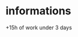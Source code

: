 # informations 

<!-- 

EN : 

Hello, I’m Rilxee, a 16-year-old student in the field of cybersecurity.
My experience in web development is limited and I still have a long way to go. 
For almost 4 months, I tried to understand how Git/GitHub works. Now I have the ability to create repositories. That’s one less thing. 

As soon as I have all the skills in web development, this project can be born on the Internet. 
I want to introduce myself as a creative developer through this portfolio. 

My Journey: 

/ 
I started learning HTML/CSS in October 2022 by phone at 14
For 7 months, I was on the phone, so I couldn’t move forward as I wanted. 
Then I continued on PC in May, so in 2023. I was able to start learning the flexbox concept, which took me some time to understand. I continued for 6 consecutive months to understand this notion and to do my personal work and it lasted until November 2023. 
/

In November of last year, trying to understand how Git/GitHub works, I started to understand, when I was in high school, how the flexbox works. 

Now that I have the opportunity to create repositories on GitHub I will come back to this notion with a book I was able to buy that explains Flexbox and Responsive and I intend to learn the latest notions of CSS and move on to JavaScript.

I aim to reach Fullstack developer status by 2025, so I have to be diligent and punctual in my learning hours.

Now that the introductions have been made, I leave you here, and I continue this rather impressive journey. 

Thanks for reading so far.

________________________________________________________________________________________________________________________________________________________

FR : 

Bonjour, je suis Rilxee, un étudiant de 16 ans dans le domaine de la cybersécurité.
Mon expérience dans le développement web est limitée et j'ai encore beaucoup de chemin à parcourir. 
Pendant presque 4 mois, j'ai cherché à comprendre le fonctionnement de Git /GitHub. Maintenant, j'ai la capacité de créer des dépôts. C'est une chose en moins. 

Dès que j'aurai toutes les compétences dans le développement web, ce projet pourrait voir le jour sur Internet. 
Je souhaite me présenter en tant que Développeur Créatif à travers ce portfolio. 

Mon parcours : 

/ 
J'ai commencé à apprendre HTML/CSS en octobre 2022 sur téléphone à 14 ans
Pendant 7 mois, j'étais sur téléphone, donc je n'ai pas pu avancer comme je le souhaitais. 
Par la suite, j'ai poursuivi sur PC en mai, donc en 2023. J'ai pu entamer l'apprentissage de la notion de flexbox, ce qui m'a pris du temps pour la comprendre. J'ai continué pendant 6 mois consécutifs à comprendre cette notion et faire mon travail personnel et ça a duré jusqu'à novembre 2023. 
/

En novembre de l'année dernière, en cherchant à comprendre le fonctionnement de Git /GitHub, j'ai commencé à comprendre, lorsque j'étais au lycée, le fonctionnement de flexbox. 

Maintenant que j'ai la capacité de créer des dépôts sur GitHub je vais revenir sur cette notion avec un livre que j'ai pu acheter qui explique Flexbox et la Responsive et je compte apprendre les dernières notions du CSS et passer après dans la JavaScript.

Je vise à atteindre le statut de développeur Fullstack d'ici 2025. Je dois donc être assidu et ponctuel dans mes heures d'apprentissage.

Maintenant que les présentations ont été faites, je vous laisse ici, et moi je poursuis ce voyage assez impressionnant. 

Merci d'avoir lu jusqu'ici.
 -->

 +15h of work under 3 days